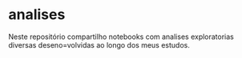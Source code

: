 # analises
Neste repositório compartilho notebooks com analises exploratorias diversas deseno=volvidas ao longo dos meus estudos.
